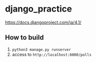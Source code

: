 # django_practice


https://docs.djangoproject.com/ja/4.1/

## How to build
1. `python3 manage.py runserver`
2. access to `http://localhost:8000/polls`
